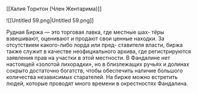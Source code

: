 [[Халия Торнтон (Член Жентарима)]]

![[Untitled 59.png|Untitled 59.png]]

Рудная Биржа — это торговая лавка, где местные шах- тёры взвешивают, оценивают и продают свои ценные находки. За отсутствием какого-либо лорда или пред- ставителя власти, биржа также служит в качестве неофициального архива, где регистрируются заявления прав на участки в этой местности. В Фандалине нет настоящей «золотой лихорадки», но в близлежащих ручьях и долинах сокрыто достаточно богатств, чтобы обеспечить наличие большого количества независимых старателей. На бирже можно встретить людей, которые проводят много времени в окрестностях Фандалина.